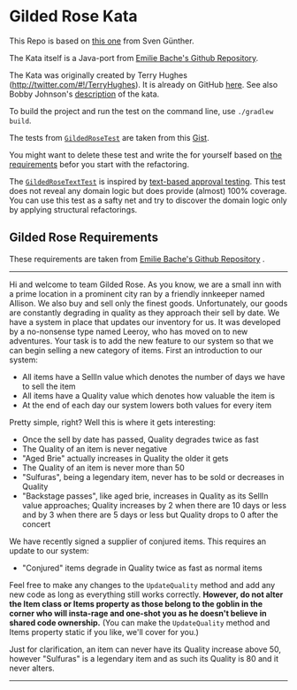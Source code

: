 # Gilded Rose Kata

This Repo is based on [this one](https://github.com/inevs/GildedRoseKata) from Sven Günther.

The Kata itself is a Java-port
from [Emilie Bache's Github Repository](https://github.com/emilybache/GildedRose-Refactoring-Kata).

The Kata was originally created by Terry Hughes (http://twitter.com/#!/TerryHughes). It is already
on GitHub [here](https://github.com/NotMyself/GildedRose). See also Bobby
Johnson's [description](http://iamnotmyself.com/2011/02/13/refactor-this-the-gilded-rose-kata/) of
the kata.

To build the project and run the test on the command line, use `./gradlew build`.

The tests from [`GildedRoseTest`](./src/test/java/com/gildedrose/GildedRoseTest.java) are taken from
this [Gist](https://gist.github.com/xpmatteo/5243745.js).

You might want to delete these test and write the for yourself based
on [the requirements](#gilded-rose-requirements) befor you start with the refactoring.

The [`GildedRoseTextTest`](./src/test/java/com/gildedrose/GildedRoseTextTest.java) is inspired
by [text-based approval testing](https://github.com/texttest/texttest). This test does not reveal
any domain logic but does provide (almost) 100% coverage. You can use this test as a safty net and
try to discover the domain logic only by applying structural refactorings.

## Gilded Rose Requirements

These requirements are taken
from [Emilie Bache's Github Repository](https://github.com/emilybache/GildedRose-Refactoring-Kata/blob/main/GildedRoseRequirements.txt)
.

--- 

Hi and welcome to team Gilded Rose. As you know, we are a small inn with a prime location in a
prominent city ran by a friendly innkeeper named Allison. We also buy and sell only the finest
goods. Unfortunately, our goods are constantly degrading in quality as they approach their sell by
date. We have a system in place that updates our inventory for us. It was developed by a no-nonsense
type named Leeroy, who has moved on to new adventures. Your task is to add the new feature to our
system so that we can begin selling a new category of items. First an introduction to our system:

* All items have a SellIn value which denotes the number of days we have to sell the item
* All items have a Quality value which denotes how valuable the item is
* At the end of each day our system lowers both values for every item

Pretty simple, right? Well this is where it gets interesting:

* Once the sell by date has passed, Quality degrades twice as fast
* The Quality of an item is never negative
* "Aged Brie" actually increases in Quality the older it gets
* The Quality of an item is never more than 50
* "Sulfuras", being a legendary item, never has to be sold or decreases in Quality
* "Backstage passes", like aged brie, increases in Quality as its SellIn value approaches; Quality
  increases by 2 when there are 10 days or less and by 3 when there are 5 days or less but Quality
  drops to 0 after the concert

We have recently signed a supplier of conjured items. This requires an update to our system:

* "Conjured" items degrade in Quality twice as fast as normal items

Feel free to make any changes to the `UpdateQuality` method and add any new code as long as
everything still works correctly. **However, do not alter the Item class or Items property as those
belong to the goblin in the corner who will insta-rage and one-shot you as he doesn't believe in
shared code ownership.** (You can make the `UpdateQuality` method and Items property static if you
like, we'll cover for you.)

Just for clarification, an item can never have its Quality increase above 50, however "Sulfuras" is
a legendary item and as such its Quality is 80 and it never alters.

---
